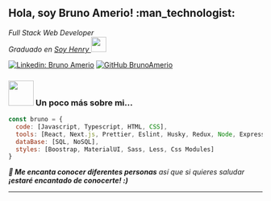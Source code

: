 <h2> Hola, soy Bruno Amerio! :man_technologist: </h2>
<p><em>Full Stack Web Developer</em> <br/>
<em>Graduado en <a href="https://www.soyhenry.com/">Soy Henry </a><img src="https://media.giphy.com/media/fYSnHlufseco8Fh93Z/giphy.gif" width="30"></em></p>


[![Linkedin: Bruno Amerio](https://img.shields.io/badge/-BrunoAmerio-blue?style=flat-square&logo=Linkedin&logoColor=white&link=https://www.linkedin.com/in/BrunoAmerio/)](https://www.linkedin.com/in/bruno-amerio/)
[![GitHub BrunoAmerio](https://img.shields.io/github/followers/BrunoAmerio?label=follow%20Me&style=social)](https://github.com/BrunoAmerio)

### <img src="https://media.giphy.com/media/VgCDAzcKvsR6OM0uWg/giphy.gif" width="50"> Un poco más sobre mi...  

```js
const bruno = {
  code: [Javascript, Typescript, HTML, CSS],
  tools: [React, Next.js, Prettier, Eslint, Husky, Redux, Node, Express.js, JWT],
  dataBase: [SQL, NoSQL],
  styles: [Boostrap, MaterialUI, Sass, Less, Css Modules]
}
```

<em><b> :dancers: Me encanta conocer diferentes personas</b> así que si quieres saludar <b> ¡estaré encantado de conocerte!<b> :)</em>

---

